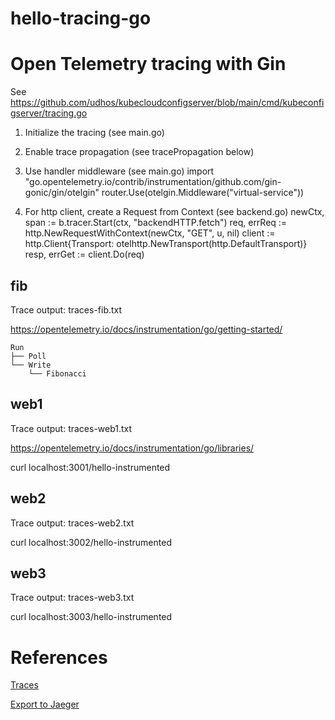 # hello-tracing-go

# Open Telemetry tracing with Gin

See https://github.com/udhos/kubecloudconfigserver/blob/main/cmd/kubeconfigserver/tracing.go

1) Initialize the tracing (see main.go)

2) Enable trace propagation (see tracePropagation below)

3) Use handler middleware (see main.go)
   import "go.opentelemetry.io/contrib/instrumentation/github.com/gin-gonic/gin/otelgin"
   router.Use(otelgin.Middleware("virtual-service"))

4) For http client, create a Request from Context (see backend.go)
   newCtx, span := b.tracer.Start(ctx, "backendHTTP.fetch")
   req, errReq := http.NewRequestWithContext(newCtx, "GET", u, nil)
   client := http.Client{Transport: otelhttp.NewTransport(http.DefaultTransport)}
   resp, errGet := client.Do(req)

## fib

Trace output: traces-fib.txt

https://opentelemetry.io/docs/instrumentation/go/getting-started/

```
Run
├── Poll
└── Write
    └── Fibonacci
```

## web1

Trace output: traces-web1.txt

https://opentelemetry.io/docs/instrumentation/go/libraries/

curl localhost:3001/hello-instrumented

## web2

Trace output: traces-web2.txt

curl localhost:3002/hello-instrumented

## web3

Trace output: traces-web3.txt

curl localhost:3003/hello-instrumented

# References

[Traces](https://opentelemetry.io/docs/concepts/signals/traces/)

[Export to Jaeger](https://github.com/open-telemetry/opentelemetry-go/blob/main/example/jaeger/main.go)
